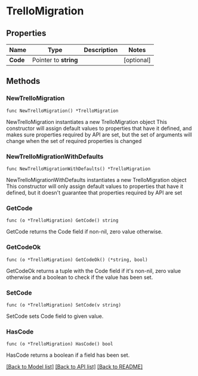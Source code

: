 # TrelloMigration

## Properties

Name | Type | Description | Notes
------------ | ------------- | ------------- | -------------
**Code** | Pointer to **string** |  | [optional] 

## Methods

### NewTrelloMigration

`func NewTrelloMigration() *TrelloMigration`

NewTrelloMigration instantiates a new TrelloMigration object
This constructor will assign default values to properties that have it defined,
and makes sure properties required by API are set, but the set of arguments
will change when the set of required properties is changed

### NewTrelloMigrationWithDefaults

`func NewTrelloMigrationWithDefaults() *TrelloMigration`

NewTrelloMigrationWithDefaults instantiates a new TrelloMigration object
This constructor will only assign default values to properties that have it defined,
but it doesn't guarantee that properties required by API are set

### GetCode

`func (o *TrelloMigration) GetCode() string`

GetCode returns the Code field if non-nil, zero value otherwise.

### GetCodeOk

`func (o *TrelloMigration) GetCodeOk() (*string, bool)`

GetCodeOk returns a tuple with the Code field if it's non-nil, zero value otherwise
and a boolean to check if the value has been set.

### SetCode

`func (o *TrelloMigration) SetCode(v string)`

SetCode sets Code field to given value.

### HasCode

`func (o *TrelloMigration) HasCode() bool`

HasCode returns a boolean if a field has been set.


[[Back to Model list]](../README.md#documentation-for-models) [[Back to API list]](../README.md#documentation-for-api-endpoints) [[Back to README]](../README.md)



